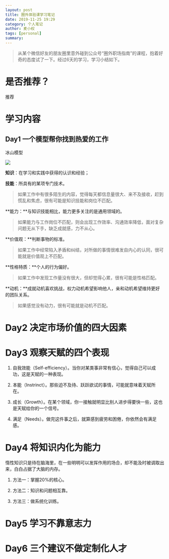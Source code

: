 ```yaml
---
layout: post
title: 圈外体验课学习笔记
date: 2019-11-25 19:29
category: 个人笔记
author: 麦小权
tags: [personal]
summary: 
---
```


> 从某个微信好友的朋友圈里意外碰到公众号“圈外职场指南”的课程，抱着好奇的态度试了一下。经过6天的学习，学习小结如下。

# 是否推荐？

推荐

# 学习内容

## Day1 一个模型帮你找到热爱的工作

冰山模型

![](http://img.edgev.cn//edgev/20191125195756.png)

**知识**：在学习和实践中获得的认识和经验；

**技能**：所具有的某项专门技术。

> 如果工作中有很多陌生的内容，觉得每天都信息量很大、来不及接收，赶到慌乱和焦虑，很有可能是知识技能和岗位不匹配。

**能力：**与知识技能相比，能力更多关注的是通用领域的。

> 如果能力与工作岗位不匹配，则会出现工作效率、沟通效率降低，面对复杂问题无从下手，缺乏成就感，力不从心。

**价值观：**判断事物的标准。

> 如果工作中经常陷入矛盾和纠结，对所做的事情很难发自内心的认同，很可能就是价值观上不匹配。

**性格特质：**个人的行为偏好。

> 如果工作中发现工作量没有很大，但却觉得心累，很有可能是性格匹配。

**动机：**成就动机喜欢挑战，权力动机希望影响他人，亲和动机希望维持更好的团队关系。

> 如果感觉没有动力，很有可能就是动机不匹配。

# Day2 决定市场价值的四大因素

# Day3 观察天赋的四个表现

1. 自我效能（Self-efficiency）。当你对某类事非常有信心，觉得自己可以成功，这是天赋的一种表现。

2. 本能（Instrinct）。那些迫不及待、跃跃欲试的事情，可能就意味着天赋所在。

3. 成长（Growth）。在某个领域，你一接触就明显比别人进步得要快一些，这也是天赋给你的一个信号。

4. 满足（Needs）。做完这件事之后，就算感到疲劳和困倦，你依然会有满足感。

# Day4 将知识内化为能力

惰性知识只是待在脑海里，在一些明明可以发挥作用的场合，却不能及时被调取出来，白白占据了大脑的内存。

1. 方法一：掌握20%的核心。

2. 方法二：知识和问题相互靠。

3. 方法三：做系统化训练。

# Day5 学习不靠意志力

# Day6 三个建议不做定制化人才




